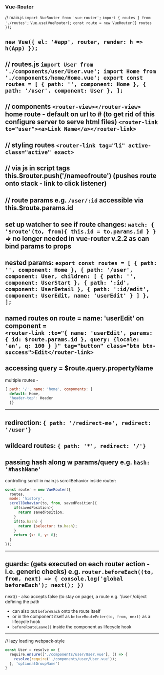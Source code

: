 ### Vue-Router
// main.js
`import VueRouter from 'vue-router';`
`import { routes } from './routes';`
`Vue.use(VueRouter);`
`const route = new VueRouter({
  routes
  });`

`new Vue({
  el: '#app',
  router,
  render: h => h(App)
  });`
---
// routes.js
`import User from './components/user/User.vue';
import Home from './components/home/Home.vue';
export const routes = [
  { path: '', component: Home },
  { path: '/user', component: User },
];`
---
// components
`<router-view></router-view>`
home route - default on url to # (to get rid of this configure server to serve html files)
`<router-link to="user"><a>Link Name</a></router-link>`
---
// styling routes
`<router-link tag="li" active-class="active" exact>`
---
// via js in script tags
this.$router.push('/nameofroute') (pushes route onto stack - link to click listener)
---
// route params
e.g. `/user/:id`
accessible via this.$route.params.id
--
set up watcher to see if route changes:
`watch: {
  '$route'(to, from){
    this.id = to.params.id
  }
}`
=> no longer needed in vue-router v.2.2 as can bind params to props
---
nested params:
`export const routes = [
  { path: '', component: Home },
  { path: '/user', component: User, children: [
    { path: '', component: UserStart },
    { path: ':id', component: UserDetail },
    { path: ':id/edit', component: UserEdit, name: 'userEdit' }
  ] },
];`
---
named routes
on route = name: 'userEdit'
on component =     
`<router-link :to="{ name: 'userEdit', params: { id: $route.params.id }, query: {locale: 'en', q: 100 } }" tag="button" class="btn btn-success">Edit</router-link>`
---
accessing query = $route.query.propertyName
---
multiple routes -
```javascript
{ path: '/', name: 'home', components: {
  default: Home,
  'header-top': Header
  }}
```
---
redirection:
`{ path: '/redirect-me', redirect: '/user'}`
---
wildcard routes:
`{ path: '*', redirect: '/'}`
--
passing hash along w params/query
e.g. `hash: '#hashName'`
--
controlling scroll
in main.js
scrollBehavior inside router:
```javascript
const router = new VueRouter({
  routes,
  mode: 'history',
  scrollBehavior(to, from, savedPosition){
    if(savedPosition){
      return savedPosition;
    }
    if(to.hash) {
      return {selector: to.hash};
    }
    return {x: 0, y: 0};
  }
});
```
---
guards:
(gets executed on each router action - i.e. generic checks)
e.g. `router.beforeEach((to, from, next) => {
    console.log('global beforeEach');
    next();
  })`
---
next() - also accepts false (to stay on page), a route e.g. '/user'/object defining the path
- can also put `beforeEach` onto the route itself
- or in the component itself as `beforeRouteEnter(to, from, next)` as a lifecycle hook
- `beforeRouteLeave()` inside the component as lifecycle hook
---
// lazy loading webpack-style
```javascript
const User = resolve => {
  require.ensure(['./components/user/User.vue'], () => {
    resolve(require('./components/user/User.vue'));
  }, 'optionalGroupName')
}
```
